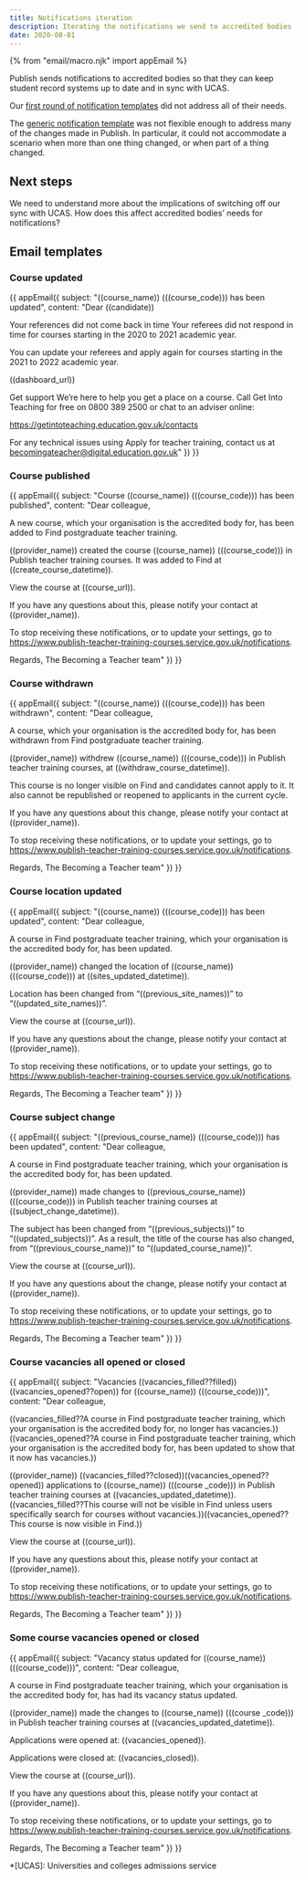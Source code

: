 ```yaml
---
title: Notifications iteration
description: Iterating the notifications we send to accredited bodies
date: 2020-08-01
---
```


{% from "email/macro.njk" import appEmail %}

Publish sends notifications to accredited bodies so that they can keep student record systems up to date and in sync with UCAS.

Our [first round of notification templates](/publish-teacher-training-courses/notifications-mvp/) did not address all of their needs.

The [generic notification template](/publish-teacher-training-courses/notifications-iteration/#course-updated) was not flexible enough to address many of the changes made in Publish. In particular, it could not accommodate a scenario when more than one thing changed, or when part of a thing changed.

## Next steps

We need to understand more about the implications of switching off our sync with UCAS. How does this affect accredited bodies’ needs for notifications?

## Email templates

### Course updated

{{ appEmail({
  subject: "((course_name)) (((course_code))) has been updated",
  content: "Dear ((candidate))

Your references did not come back in time
Your referees did not respond in time for courses starting in the 2020 to 2021 academic year.

You can update your referees and apply again for courses starting in the 2021 to 2022 academic year.

((dashboard_url))

Get support
We’re here to help you get a place on a course. Call Get Into Teaching for free on 0800 389 2500 or chat to an adviser online:

https://getintoteaching.education.gov.uk/contacts

For any technical issues using Apply for teacher training, contact us at becomingateacher@digital.education.gov.uk"
}) }}

### Course published

{{ appEmail({
  subject: "Course ((course_name)) (((course_code))) has been published",
  content: "Dear colleague,

A new course, which your organisation is the accredited body for, has been added to Find postgraduate teacher training.

((provider_name)) created the course ((course_name)) (((course_code))) in Publish teacher training courses. It was added to Find at ((create_course_datetime)).

View the course at ((course_url)).

If you have any questions about this, please notify your contact at ((provider_name)).

To stop receiving these notifications, or to update your settings, go to https://www.publish-teacher-training-courses.service.gov.uk/notifications.

Regards,
The Becoming a Teacher team"
}) }}

### Course withdrawn

{{ appEmail({
  subject: "((course_name)) (((course_code))) has been withdrawn",
  content: "Dear colleague,

A course, which your organisation is the accredited body for, has been withdrawn from Find postgraduate teacher training.

((provider_name)) withdrew ((course_name)) (((course_code))) in Publish teacher training courses, at ((withdraw_course_datetime)).

This course is no longer visible on Find and candidates cannot apply to it. It also cannot be republished or reopened to applicants in the current cycle.

If you have any questions about this change, please notify your contact at ((provider_name)).

To stop receiving these notifications, or to update your settings, go to https://www.publish-teacher-training-courses.service.gov.uk/notifications.

Regards,
The Becoming a Teacher team"
}) }}

### Course location updated

{{ appEmail({
  subject: "((course_name)) (((course_code))) has been updated",
  content: "Dear colleague,

A course in Find postgraduate teacher training, which your organisation is the accredited body for, has been updated.

((provider_name)) changed the location of ((course_name)) (((course_code))) at ((sites_updated_datetime)).

Location has been changed from “((previous_site_names))” to “((updated_site_names))”.

View the course at ((course_url)).

If you have any questions about the change, please notify your contact at ((provider_name)).

To stop receiving these notifications, or to update your settings, go to https://www.publish-teacher-training-courses.service.gov.uk/notifications.

Regards,
The Becoming a Teacher team"
}) }}

### Course subject change

{{ appEmail({
  subject: "((previous_course_name)) (((course_code))) has been updated",
  content: "Dear colleague,

A course in Find postgraduate teacher training, which your organisation is the accredited body for, has been updated.

((provider_name)) made changes to ((previous_course_name)) (((course_code))) in Publish teacher training courses at ((subject_change_datetime)).

The subject has been changed from “((previous_subjects))” to “((updated_subjects))”. As a result, the title of the course has also changed, from “((previous_course_name))” to “((updated_course_name))”.

View the course at ((course_url)).

If you have any questions about the change, please notify your contact at ((provider_name)).

To stop receiving these notifications, or to update your settings, go to https://www.publish-teacher-training-courses.service.gov.uk/notifications.

Regards,
The Becoming a Teacher team"
}) }}

### Course vacancies all opened or closed

{{ appEmail({
  subject: "Vacancies ((vacancies_filled??filled))((vacancies_opened??open)) for ((course_name)) (((course_code)))",
  content: "Dear colleague,

((vacancies_filled??A course in Find postgraduate teacher training, which your organisation is the accredited body for, no longer has vacancies.))((vacancies_opened??A course in Find postgraduate teacher training, which your organisation is the accredited body for, has been updated to show that it now has vacancies.))

((provider_name)) ((vacancies_filled??closed))((vacancies_opened??opened)) applications to ((course_name)) (((course _code))) in Publish teacher training courses at ((vacancies_updated_datetime)). ((vacancies_filled??This course will not be visible in Find unless users specifically search for courses without vacancies.))((vacancies_opened??This course is now visible in Find.))

View the course at ((course_url)).

If you have any questions about this, please notify your contact at ((provider_name)).

To stop receiving these notifications, or to update your settings, go to https://www.publish-teacher-training-courses.service.gov.uk/notifications.

Regards,
The Becoming a Teacher team"
}) }}

### Some course vacancies opened or closed

{{ appEmail({
  subject: "Vacancy status updated for ((course_name)) (((course_code)))",
  content: "Dear colleague,

A course in Find postgraduate teacher training, which your organisation is the accredited body for, has had its vacancy status updated.

((provider_name)) made the changes to ((course_name)) (((course _code))) in Publish teacher training courses at ((vacancies_updated_datetime)).

Applications were opened at: ((vacancies_opened)).

Applications were closed at: ((vacancies_closed)).

View the course at ((course_url)).

If you have any questions about this, please notify your contact at ((provider_name)).

To stop receiving these notifications, or to update your settings, go to https://www.publish-teacher-training-courses.service.gov.uk/notifications.

Regards,
The Becoming a Teacher team"
}) }}

*[UCAS]: Universities and colleges admissions service
